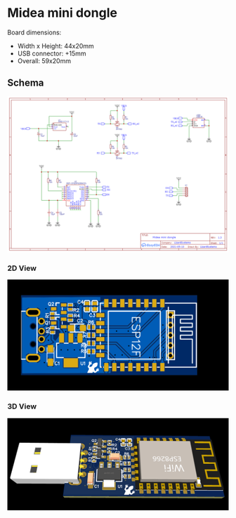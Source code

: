# Midea mini dongle

Board dimensions: 
 - Width x Height: 44x20mm
 - USB connector: +15mm 
 - Overall: 59x20mm

## Schema

![Schema](images/Schematic_midea-mini-dongle.png)

### 2D View
![2D View](images/pcb-midea-mini-dongle-2d.png)

### 3D View
![3D View](images/pcb-midea-mini-dongle-3d.png)

